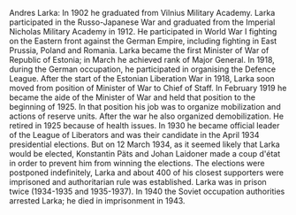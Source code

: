 Andres Larka: In 1902 he graduated from Vilnius Military Academy. Larka participated in the Russo-Japanese War and graduated from the Imperial Nicholas Military Academy in 1912. He participated in World War I fighting on the Eastern front against the German Empire, including fighting in East Prussia, Poland and Romania. Larka became the first Minister of War of Republic of Estonia; in March he achieved rank of Major General. In 1918, during the German occupation, he participated in organising the Defence League. After the start of the Estonian Liberation War in 1918, Larka soon moved from position of Minister of War to Chief of Staff. In February 1919 he became the aide of the Minister of War and held that position to the beginning of 1925. In that position his job was to organize mobilization and actions of reserve units. After the war he also organized demobilization. He retired in 1925 because of health issues. In 1930 he became official leader of the League of Liberators and was their candidate in the April 1934 presidential elections. But on 12 March 1934, as it seemed likely that Larka would be elected, Konstantin Päts and Johan Laidoner made a coup d'état in order to prevent him from winning the elections. The elections were postponed indefinitely, Larka and about 400 of his closest supporters were imprisoned and authoritarian rule was established. Larka was in prison twice (1934-1935 and 1935-1937). In 1940 the Soviet occupation authorities arrested Larka; he died in imprisonment in 1943.
